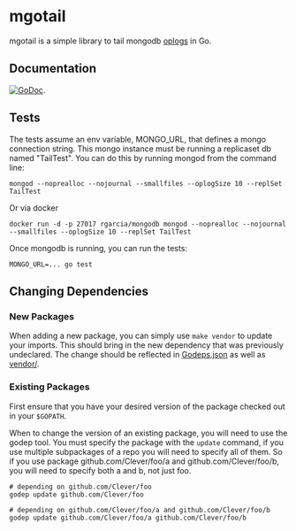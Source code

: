 # mgotail

mgotail is a simple library to tail mongodb [oplogs](http://docs.mongodb.org/manual/core/replica-set-oplog/) in Go.

## Documentation

[![GoDoc](https://godoc.org/github.com/Clever/mgotail?status.png)](https://godoc.org/github.com/Clever/mgotail).

## Tests

The tests assume an env variable, MONGO_URL, that defines a mongo connection string.
This mongo instance must be running a replicaset db named "TailTest".
You can do this by running mongod from the command line:

```
mongod --noprealloc --nojournal --smallfiles --oplogSize 10 --replSet TailTest
```

Or via docker

```
docker run -d -p 27017 rgarcia/mongodb mongod --noprealloc --nojournal --smallfiles --oplogSize 10 --replSet TailTest
```

Once mongodb is running, you can run the tests:

```
MONGO_URL=... go test
```

## Changing Dependencies

### New Packages

When adding a new package, you can simply use `make vendor` to update your imports.
This should bring in the new dependency that was previously undeclared.
The change should be reflected in [Godeps.json](Godeps/Godeps.json) as well as [vendor/](vendor/).

### Existing Packages

First ensure that you have your desired version of the package checked out in your `$GOPATH`.

When to change the version of an existing package, you will need to use the godep tool.
You must specify the package with the `update` command, if you use multiple subpackages of a repo you will need to specify all of them.
So if you use package github.com/Clever/foo/a and github.com/Clever/foo/b, you will need to specify both a and b, not just foo.

```
# depending on github.com/Clever/foo
godep update github.com/Clever/foo

# depending on github.com/Clever/foo/a and github.com/Clever/foo/b
godep update github.com/Clever/foo/a github.com/Clever/foo/b
```

